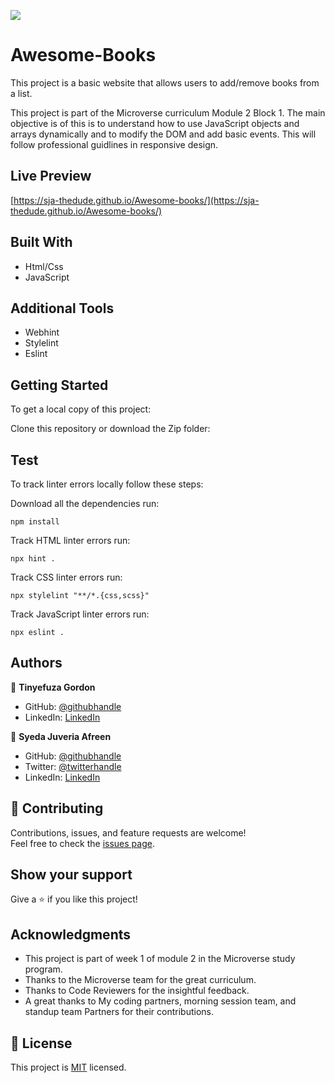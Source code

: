 ![](https://img.shields.io/badge/Microverse-blueviolet)

# Awesome-Books

This project is a basic website that allows users to add/remove books from a list.

This project is part of the Microverse curriculum Module 2 Block 1. The main objective is of this is to understand how to use JavaScript objects and arrays dynamically and to modify the DOM and add basic events. This will follow professional guidlines in responsive design.

## Live Preview
[https://sja-thedude.github.io/Awesome-books/](https://sja-thedude.github.io/Awesome-books/)

## Built With

- Html/Css
- JavaScript

## Additional Tools

- Webhint
- Stylelint
- Eslint

## Getting Started

To get a local copy of this project:

Clone this repository or download the Zip folder: 

## Test
To track linter errors locally follow these steps:  

Download all the dependencies run:
```
npm install
```
Track HTML linter errors run:
```
npx hint .
```
Track CSS linter errors run:
```
npx stylelint "**/*.{css,scss}"
```
Track JavaScript linter errors run:
```
npx eslint .
```

## Authors

👤 **Tinyefuza Gordon**
- GitHub: [@githubhandle](https://github.com/)
- LinkedIn: [LinkedIn](https://www.linkedin.com/in/)

👤 **Syeda Juveria Afreen**

- GitHub: [@githubhandle](https://github.com/sja-thedude)
- Twitter: [@twitterhandle](https://twitter.com/sja_thedude)
- LinkedIn: [LinkedIn](https://www.linkedin.com/in/syeda-juveria-afreen-23165898/)


## 🤝 Contributing

Contributions, issues, and feature requests are welcome!  
Feel free to check the [issues page](https://github.com/sja-thedude/Awesome-books/issues).


## Show your support

Give a ⭐️ if you like this project!

## Acknowledgments

- This project is part of week 1 of module 2 in the Microverse study program.
- Thanks to the Microverse team for the great curriculum.
- Thanks to Code Reviewers for the insightful feedback.
- A great thanks to My coding partners, morning session team, and standup team Partners for their contributions.

## 📝 License

This project is [MIT](./MIT.md) licensed.
